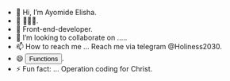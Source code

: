 - 👋 Hi, I’m Ayomide Elisha.
- 👀 💎💎💎.
- 🌱 Front-end-developer.
- 💞️ I’m looking to collaborate on .....
- 📫 How to reach me ... Reach me via telegram @Holiness2030.
- 😄 <button>Functions</button>.
- ⚡ Fun fact: ... Operation coding for Christ.

<!---
Holiness2030/Holiness2030 is a ✨ special ✨ repository because its `README.md` (this file) appears on your GitHub profile.
You can click the Preview link to take a look at your changes.
--->
